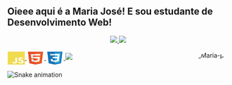 
## Oieee aqui é a Maria José! E sou estudante de Desenvolvimento Web!
<div align="center">
  <a href="https://github.com/MarieJLisboa">
  <img height="180em" src="https://github-readme-stats.vercel.app/api?username=MarieJLisboa&show_icons=true&theme=dracula&include_all_commits=true&count_private=true"/>
  <img height="180em" src="https://github-readme-stats.vercel.app/api/top-langs/?username=MarieJLisboa&layout=compact&langs_count=7&theme=dracula"/>
</div>
<div style="display: inline_block"><br>
  <img align="center" alt="MJ-Js" height="30" width="40" src="https://raw.githubusercontent.com/devicons/devicon/master/icons/javascript/javascript-plain.svg">
  <img align="center" alt="MJ-HTML" height="30" width="40" src="https://raw.githubusercontent.com/devicons/devicon/master/icons/html5/html5-original.svg">
  <img align="center" alt="MJ-CSS" height="30" width="40" src="https://raw.githubusercontent.com/devicons/devicon/master/icons/css3/css3-original.svg">
  <img align="right" alt="Maria-pic" height="150" style="border-radius:50px;" src="![eubarbie](https://user-images.githubusercontent.com/93615170/144155307-2c86b469-b78d-49c4-8a00-fdec76625157.jpeg)>
</div>
  
  ##
 
<div> 
  <a href="https://www.linkedin.com/in/mariejl" target="_blank"><img src="https://img.shields.io/badge/-LinkedIn-%230077B5?style=for-the-badge&logo=linkedin&logoColor=white" target="_blank"></a> 
 
  ![Snake animation](https://github.com/MarieJLisboa/MarieJLisboa/blob/output/github-contribution-grid-snake.svg)
 
</div>
